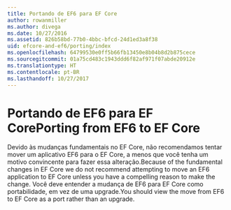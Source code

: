 ```yaml
---
title: Portando de EF6 para EF Core
author: rowanmiller
ms.author: divega
ms.date: 10/27/2016
ms.assetid: 826b58bd-77b0-4bbc-bfcd-24d1ed3a8f38
uid: efcore-and-ef6/porting/index
ms.openlocfilehash: 64799530e0ff5b66fb13450e8b04b8d2b875cece
ms.sourcegitcommit: 01a75cd483c1943ddd6f82af971f07abde20912e
ms.translationtype: HT
ms.contentlocale: pt-BR
ms.lasthandoff: 10/27/2017
---
```

# <a name="porting-from-ef6-to-ef-core"></a><span data-ttu-id="da817-102">Portando de EF6 para EF Core</span><span class="sxs-lookup"><span data-stu-id="da817-102">Porting from EF6 to EF Core</span></span>

<span data-ttu-id="da817-103">Devido às mudanças fundamentais no EF Core, não recomendamos tentar mover um aplicativo EF6 para o EF Core, a menos que você tenha um motivo convincente para fazer essa alteração.</span><span class="sxs-lookup"><span data-stu-id="da817-103">Because of the fundamental changes in EF Core we do not recommend attempting to move an EF6 application to EF Core unless you have a compelling reason to make the change.</span></span> <span data-ttu-id="da817-104">Você deve entender a mudança de EF6 para EF Core como portabilidade, em vez de uma upgrade.</span><span class="sxs-lookup"><span data-stu-id="da817-104">You should view the move from EF6 to EF Core as a port rather than an upgrade.</span></span>
